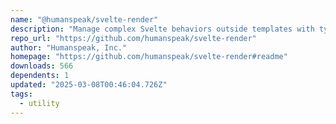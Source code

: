 ```yaml
---
name: "@humanspeak/svelte-render"
description: "Manage complex Svelte behaviors outside templates with type safety."
repo_url: "https://github.com/humanspeak/svelte-render"
author: "Humanspeak, Inc."
homepage: "https://github.com/humanspeak/svelte-render#readme"
downloads: 566
dependents: 1
updated: "2025-03-08T00:46:04.726Z"
tags: 
  - utility
---
```

